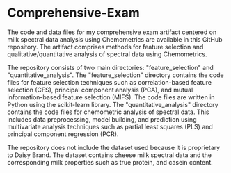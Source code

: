 # Comprehensive-Exam
The code and data files for my comprehensive exam artifact centered on milk spectral data analysis using Chemometrics are available in this GitHub repository. The artifact comprises methods for feature selection and qualitative/quantitative analysis of spectral data using Chemometrics.


The repository consists of two main directories: "feature_selection" and "quantitative_analysis". The "feature_selection" directory contains the code files for feature selection techniques such as correlation-based feature selection (CFS), principal component analysis (PCA), and mutual information-based feature selection (MIFS). The code files are written in Python using the scikit-learn library. The "quantitative_analysis" directory contains the code files for chemometric analysis of spectral data. This includes data preprocessing, model building, and prediction using multivariate analysis techniques such as partial least squares (PLS) and principal component regression (PCR).

The repository does not include the dataset used because it is proprietary to Daisy Brand. The dataset contains cheese milk spectral data and the corresponding milk properties such as true protein, and casein content.


